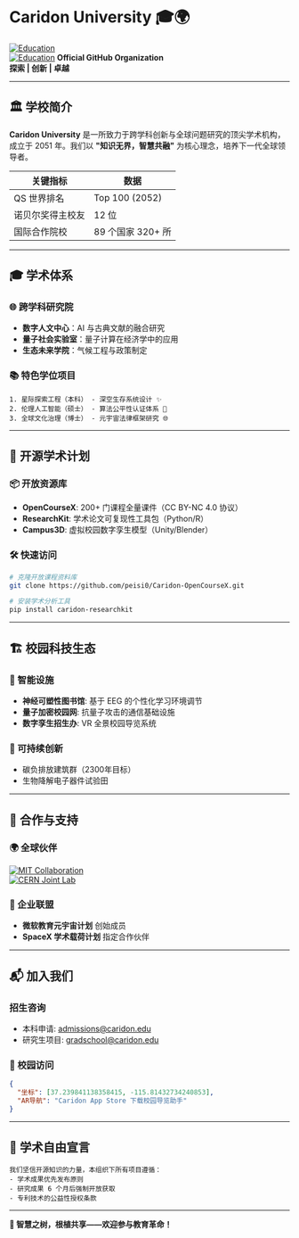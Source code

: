 # Caridon University 🎓🌍  
[![Education](https://img.shields.io/badge/Education-00447C?style=for-the-badge&logo=c)](https://peisi0.github.io/Caridon)  
[![Education](image:https://img.shields.io/badge/Caridon%20University?style=for-the-badge)](https://peisi0.github.io/Caridon)
**Official GitHub Organization**  
**探索 | 创新 | 卓越**  

---

## 🏛️ 学校简介  
**Caridon University** 是一所致力于跨学科创新与全球问题研究的顶尖学术机构，成立于 2051 年。我们以 **"知识无界，智慧共融"** 为核心理念，培养下一代全球领导者。

| 关键指标          | 数据                     |
|--------------------|--------------------------|
| QS 世界排名        | Top 100 (2052)          |
| 诺贝尔奖得主校友   | 12 位                   |
| 国际合作院校       | 89 个国家 320+ 所       |

---

## 🎓 学术体系  

### 🌐 跨学科研究院  
- **数字人文中心**：AI 与古典文献的融合研究  
- **量子社会实验室**：量子计算在经济学中的应用  
- **生态未来学院**：气候工程与政策制定  

### 📚 特色学位项目  
```text
1. 星际探索工程（本科） - 深空生存系统设计 ✨  
2. 伦理人工智能（硕士） - 算法公平性认证体系 🧠  
3. 全球文化治理（博士） - 元宇宙法律框架研究 🌐  
```

---

## 🚀 开源学术计划  

### 📦 开放资源库  
- **OpenCourseX**: 200+ 门课程全量课件（CC BY-NC 4.0 协议）  
- **ResearchKit**: 学术论文可复现性工具包（Python/R）  
- **Campus3D**: 虚拟校园数字孪生模型（Unity/Blender）  

### 🛠️ 快速访问  
```bash
# 克隆开放课程资料库
git clone https://github.com/peisi0/Caridon-OpenCourseX.git

# 安装学术分析工具
pip install caridon-researchkit
```

---

## 🏗️ 校园科技生态  

### 📡 智能设施  
- **神经可塑性图书馆**: 基于 EEG 的个性化学习环境调节  
- **量子加密校园网**: 抗量子攻击的通信基础设施  
- **数字孪生招生办**: VR 全景校园导览系统  

### 🌿 可持续创新  
- 碳负排放建筑群（2300年目标）  
- 生物降解电子器件试验田  

---

## 🤝 合作与支持  

### 🌍 全球伙伴  
[![MIT Collaboration](https://img.shields.io/badge/Partner-MIT-000000?style=flat&logo=mit)](https://web.mit.edu)  
[![CERN Joint Lab](https://img.shields.io/badge/Research-CERN-0053A1?style=flat&logo=cern)](https://home.cern)  

### 💼 企业联盟  
- **微软教育元宇宙计划** 创始成员  
- **SpaceX 学术载荷计划** 指定合作伙伴  

---

## 📬 加入我们  

### 招生咨询  
- 本科申请: [admissions@caridon.edu](mailto:admissions@caridon.edu)  
- 研究生项目: [gradschool@caridon.edu](mailto:gradschool@caridon.edu)  

### 📍 校园访问  
```geojson
{
  "坐标": [37.239841138358415, -115.81432734240853], 
  "AR导航": "Caridon App Store 下载校园导览助手"
}
```

---

## 📜 学术自由宣言  
```text
我们坚信开源知识的力量，本组织下所有项目遵循：  
- 学术成果优先发布原则  
- 研究成果 6 个月后强制开放获取  
- 专利技术的公益性授权条款  
```

--- 

**🌱 智慧之树，根植共享——欢迎参与教育革命！**  
